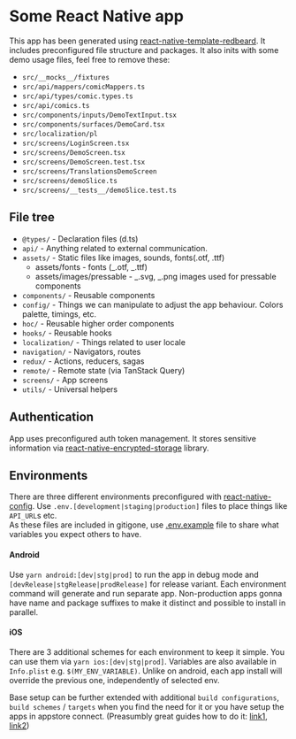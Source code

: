 # Some React Native app

This app has been generated using [react-native-template-redbeard](https://github.com/brains-and-beards/react-native-template-redbeard). It includes preconfigured file structure and packages. It also inits with some demo usage files, feel free to remove these:

- `src/__mocks__/fixtures`
- `src/api/mappers/comicMappers.ts`
- `src/api/types/comic.types.ts`
- `src/api/comics.ts`
- `src/components/inputs/DemoTextInput.tsx`
- `src/components/surfaces/DemoCard.tsx`
- `src/localization/pl`
- `src/screens/LoginScreen.tsx`
- `src/screens/DemoScreen.tsx`
- `src/screens/DemoScreen.test.tsx`
- `src/screens/TranslationsDemoScreen`
- `src/screens/demoSlice.ts`
- `src/screens/__tests__/demoSlice.test.ts`

## File tree

- `@types/` - Declaration files (d.ts)
- `api/` - Anything related to external communication.
- `assets/` - Static files like images, sounds, fonts(.otf, .ttf)
  - assets/fonts - fonts (_.otf, _.ttf)
  - assets/images/pressable - _.svg, _.png images used for pressable components
- `components/` - Reusable components
- `config/` - Things we can manipulate to adjust the app behaviour. Colors palette, timings, etc.
- `hoc/` - Reusable higher order components
- `hooks/` - Reusable hooks
- `localization/` - Things related to user locale
- `navigation/` - Navigators, routes
- `redux/` - Actions, reducers, sagas
- `remote/` - Remote state (via TanStack Query)
- `screens/` - App screens
- `utils/` - Universal helpers

## Authentication

App uses preconfigured auth token management. It stores sensitive information via [react-native-encrypted-storage](https://github.com/emeraldsanto/react-native-encrypted-storage#readme) library.

## Environments

There are three different environments preconfigured with [react-native-config](https://github.com/luggit/react-native-config). Use `.env.[development|staging|production]` files to place things like `API_URL`s etc.  
As these files are included in gitigone, use [.env.example](/template/.env.example) file to share what variables you expect others to have.

#### Android

Use `yarn android:[dev|stg|prod]` to run the app in debug mode and `[devRelease|stgRelease|prodRelease]` for release variant.
Each environment command will generate and run separate app. Non-production apps gonna have name and package suffixes to make it distinct and possible to install in parallel.

#### iOS

There are 3 additional schemes for each environment to keep it simple. You can use them via `yarn ios:[dev|stg|prod]`.
Variables are also available in `Info.plist` e.g. `$(MY_ENV_VARIABLE)`.
Unlike on android, each app install will override the previous one, independently of selected env.

Base setup can be further extended with additional `build configurations`, `build schemes` / `targets` when you find the need for it or you have setup the apps in appstore connect. (Preasumbly great guides how to do it: [link1](https://blog.logicwind.com/manage-multiple-target-variant-with-react-native-projects/), [link2](https://medium.com/@pablosanchezdev/managing-different-environments-and-configurations-in-xcode-for-ios-projects-6c70d46e1b22))
